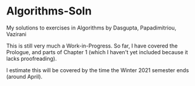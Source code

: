 # Algorithms-Soln
My solutions to exercises in Algorithms by Dasgupta, Papadimitriou, Vazirani

This is still very much a Work-in-Progress. So far, I have covered the Prologue, and parts of Chapter 1 (which I haven't yet included because it lacks proofreading).

I estimate this will be covered by the time the Winter 2021 semester ends (around April).
